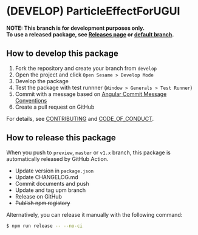 (DEVELOP) ParticleEffectForUGUI
===

**NOTE: This branch is for development purposes only.**  
**To use a released package, see [Releases page](https://github.com/mob-sakai/ParticleEffectForUGUI/releases) or [default branch](https://github.com/mob-sakai/ParticleEffectForUGUI).**


## How to develop this package

1. Fork the repository and create your branch from `develop`
3. Open the project and click `Open Sesame > Develop Mode`
4. Develop the package
5. Test the package with test runnner (`Window > Generals > Test Runner`)
6. Commit with a message based on [Angular Commit Message Conventions](https://gist.github.com/stephenparish/9941e89d80e2bc58a153)
7. Create a pull request on GitHub

For details, see [CONTRIBUTING](https://github.com/mob-sakai/ParticleEffectForUGUI/blob/upm/CONTRIBUTING.md) and [CODE_OF_CONDUCT](https://github.com/mob-sakai/ParticleEffectForUGUI/blob/upm/CODE_OF_CONDUCT.md).


## How to release this package

When you push to `preview`, `master` or `v1.x` branch, this package is automatically released by GitHub Action.

* Update version in `package.json` 
* Update CHANGELOG.md
* Commit documents and push
* Update and tag upm branch
* Release on GitHub
* ~~Publish npm registory~~

Alternatively, you can release it manually with the following command:

```bash
$ npm run release -- --no-ci
```

